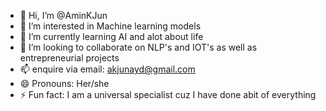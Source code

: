 - 👋 Hi, I’m @AminKJun
- 👀 I’m interested in Machine learning models 
- 🌱 I’m currently learning AI and alot about life
- 💞️ I’m looking to collaborate on NLP's and IOT's as well as entrepreneurial projects 
- 📫 enquire via email: akjunayd@gmail.com
- 😄 Pronouns: Her/she
- ⚡ Fun fact: I am a universal specialist cuz I have done abit of everything 

<!---
AminKJun/AminKJun is a ✨ special ✨ repository because its `README.md` (this file) appears on your GitHub profile.
You can click the Preview link to take a look at your changes.
--->
